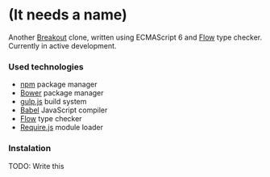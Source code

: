 # (It needs a name)
Another [Breakout](https://en.wikipedia.org/wiki/Breakout_clone) clone, written using ECMAScript 6 and [Flow] type checker. Currently in active development.

### Used technologies
- [npm](https://www.npmjs.com/) package manager
- [Bower](https://bower.io/) package manager
- [gulp.js](http://gulpjs.com/) build system
- [Babel](https://babeljs.io/) JavaScript compiler
- [Flow] type checker
- [Require.js](http://requirejs.org/) module loader

### Instalation
TODO: Write this

[Flow]: (https://flowtype.org/)